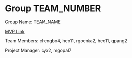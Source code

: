 # Group TEAM_NUMBER
Group Name: TEAM_NAME

[MVP Link](https://docs.google.com/document/d/1UYc7GyfTzlMG_md_yOmAzXuvrwkC3450mukNmmLH7GI/edit?usp=sharing)

Team Members:  chengbo4, heo11, rgoenka2, heo11, qpang2

Project Manager: cyx2, mgopal7
